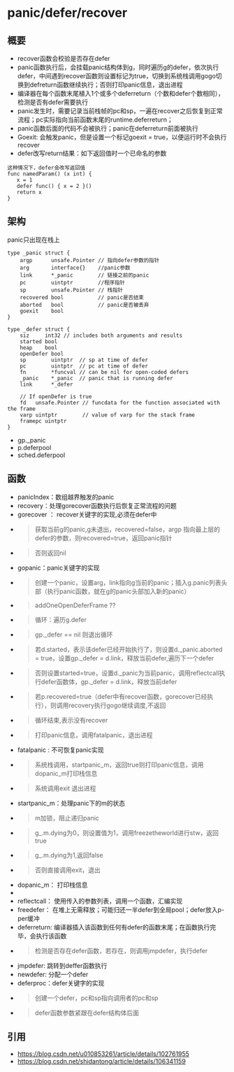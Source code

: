 # panic/defer/recover

## 概要
- recover函数会校验是否存在defer
- panic函数执行后，会挂载panic结构体到g，同时遍历g的defer，依次执行defer，中间遇到recover函数则设置标记为true，切换到系统栈调用gogo切换到defreturn函数继续执行；否则打印panic信息，退出进程
- 编译器在每个函数末尾植入1个或多个deferreturn（个数和defer个数相同），检测是否有defer需要执行
- panic发生时，需要记录当前栈帧的pc和sp，一遍在recover之后恢复到正常流程；pc实际指向当前函数末尾的runtime.deferreturn；
- panic函数后面的代码不会被执行；panic在deferreturn前面被执行
- Goexit: 会触发panic，但是设置一个标记goexit = true，以便运行时不会执行recover
- defer改写return结果：如下返回值时一个已命名的参数
```
这种情况下，defer会改写返回值
func namedParam() (x int) {
   x = 1
   defer func() { x = 2 }()
   return x
}
```
## 架构

panic只出现在栈上
```
type _panic struct {
	argp      unsafe.Pointer // 指向defer参数的指针
	arg       interface{}    //panic参数
	link      *_panic        // 链接之前的panic
	pc        uintptr        //程序指针
	sp        unsafe.Pointer // 栈指针
	recovered bool           // panic是否结束
	aborted   bool           // panic是否被丢弃
	goexit    bool 
}

type _defer struct {
	siz     int32 // includes both arguments and results
	started bool
	heap    bool
	openDefer bool
	sp        uintptr  // sp at time of defer
	pc        uintptr  // pc at time of defer
	fn        *funcval // can be nil for open-coded defers
	_panic    *_panic  // panic that is running defer
	link      *_defer

	// If openDefer is true
	fd   unsafe.Pointer // funcdata for the function associated with the frame
	varp uintptr        // value of varp for the stack frame
	framepc uintptr
}
```
- gp._panic
- p.deferpool
- sched.deferpool
## 函数
- panicIndex：数组越界触发的panic
- recovery：处理gorecover函数执行后恢复正常流程的问题
- gorecover ： recover关键字的实现,必须在defer中
- > 获取当前g的panic,g未退出，recovered=false，argp 指向最上层的defer的参数，则recovered=true，返回panic指针
- > 否则返回nil
- gopanic：panic关键字的实现
- > 创建一个panic，设置arg，link指向g当前的panic；插入g.panic列表头部（执行panic函数，就在g的panic头部加入新的panic）
- > addOneOpenDeferFrame ??
- > 循环：遍历g.defer
- > gp._defer == nil 则退出循环
- > 若d.started，表示该defer已经开始执行了，则设置d._panic.aborted = true，设置gp._defer = d.link，释放当前defer,遍历下一个defer
- > 否则设置started=true，设置d._panic为当前panic，调用reflectcall执行defer函数体，gp._defer = d.link，释放当前defer
- > 若p.recovered=true（defer中有recover函数，gorecover已经执行），则调用recovery执行gogo继续调度,不返回
- > 循环结束,表示没有recover
- > 打印panic信息，调用fatalpanic，退出进程
- fatalpanic : 不可恢复panic实现
- > 系统栈调用，startpanic_m，返回true则打印panic信息，调用dopanic_m打印栈信息
- > 系统调用exit 退出进程
- startpanic_m：处理panic下的m的状态
- > m加锁，阻止递归panic
- > g_.m.dying为0，则设置值为1，调用freezetheworld进行stw，返回true
- > g_.m.dying为1,返回false
- > 否则直接调用exit，退出
- dopanic_m： 打印栈信息
-  
- reflectcall： 使用传入的参数列表，调用一个函数，汇编实现
- freedefer： 在堆上无需释放；可能归还一半defer到全局pool；defer放入p-per缓冲
- deferreturn: 编译器插入该函数到任何有defer的函数末尾；在函数执行完毕，会执行该函数
- > 检测是否存在defer函数，若存在，则调用jmpdefer，执行defer
- jmpdefer: 跳转到deffer函数执行
- newdefer: 分配一个defer
- deferproc：defer关键字的实现
- > 创建一个defer，pc和sp指向调用者的pc和sp
- > defer函数参数紧跟在defer结构体后面

## 引用
- https://blog.csdn.net/u010853261/article/details/102761955
- https://blog.csdn.net/shidantong/article/details/106341159
